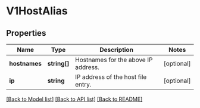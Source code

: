 # V1HostAlias

## Properties
Name | Type | Description | Notes
------------ | ------------- | ------------- | -------------
**hostnames** | **string[]** | Hostnames for the above IP address. | [optional] 
**ip** | **string** | IP address of the host file entry. | [optional] 

[[Back to Model list]](../README.md#documentation-for-models) [[Back to API list]](../README.md#documentation-for-api-endpoints) [[Back to README]](../README.md)


